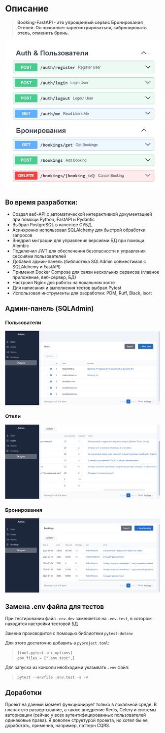 # Описание
> **Booking-FastAPI - это упрощенный сервис Бронирования Отелей. Он позволяет зарегистрироваться, забронировать отель, отменить бронь.**

![](documentation_images/docs_base.png)

## Во время разработки:
-	Создал веб-API с автоматической интерактивной документацией при помощи Python, FastAPI и Pydantic
-	Выбрал PostgreSQL в качестве СУБД
-	Асинхронно использовал SQLAlchemy для быстрой обработки запросов
-	Внедрил миграции для управления версиями БД при помощи Alembic
-	Подключил JWT для обеспечения безопасности и управления сессиями пользователей
-	Добавил админ-панель (библиотека SQLAdmin совместимая с SQLAlchemy и FastAPI)
-	Применил Docker Compose для связи нескольких сервисов (главное приложение, веб-сервер, БД)
-	Настроил Nginx для работы на локальном хосте
-	Для написания и выполнения тестов выбрал Pytest
-	Использовал инструменты для разработки: PDM, Ruff, Black, isort

## Админ-панель (SQLAdmin)

### Пользователи
![](documentation_images/admin_1_users.png)

### Отели
![](documentation_images/admin_2_hotels.png)

### Бронирования
![](documentation_images/admin_3_bookings.png)

## Замена .env файла для тестов
При тестировании файл `.env.dev` заменяется на `.env.test`, в котором находятся настройки тестовой БД

Замена производится с помощью библиотеки `pytest-dotenv`

Для этого достаточно добавить в `pyproject.toml`:
> `[tool.pytest.ini_options]`
> <br />
> `env_files = [".env.test",]`

Для запуска из консоли необходими указывать `.env` файл:
> `pytest --envfile .env.test -s -v`

## Доработки
Проект на данный момент функционирует только в локальной среде. В планах его развертывание, а также внедрение Redis, Celery и системы авторизации (сейчас у всех аутентифицированных пользователей одинаковые права). Я доволен структурой проекта, но хотел бы ее доработать, применив, например, паттерн CQRS.